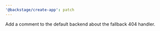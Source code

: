 ```yaml
---
'@backstage/create-app': patch
---
```


Add a comment to the default backend about the fallback 404 handler.

